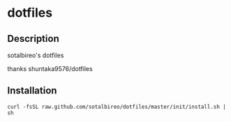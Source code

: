 # dotfiles

## Description

sotalbireo's dotfiles

thanks shuntaka9576/dotfiles

## Installation

```shell
curl -fsSL raw.github.com/sotalbireo/dotfiles/master/init/install.sh | sh
```
